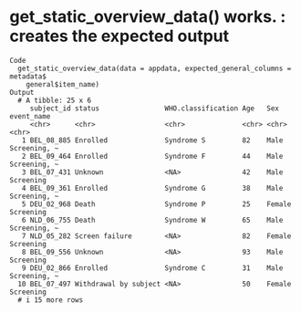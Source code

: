 # get_static_overview_data() works. : creates the expected output

    Code
      get_static_overview_data(data = appdata, expected_general_columns = metadata$
        general$item_name)
    Output
      # A tibble: 25 x 6
         subject_id status                WHO.classification Age   Sex    event_name  
         <chr>      <chr>                 <chr>              <chr> <chr>  <chr>       
       1 BEL_08_885 Enrolled              Syndrome S         82    Male   Screening, ~
       2 BEL_09_464 Enrolled              Syndrome F         44    Male   Screening, ~
       3 BEL_07_431 Unknown               <NA>               42    Male   Screening   
       4 BEL_09_361 Enrolled              Syndrome G         38    Male   Screening, ~
       5 DEU_02_968 Death                 Syndrome P         25    Female Screening   
       6 NLD_06_755 Death                 Syndrome W         65    Male   Screening, ~
       7 NLD_05_282 Screen failure        <NA>               82    Female Screening   
       8 BEL_09_556 Unknown               <NA>               93    Male   Screening   
       9 DEU_02_866 Enrolled              Syndrome C         31    Male   Screening, ~
      10 BEL_07_497 Withdrawal by subject <NA>               50    Female Screening   
      # i 15 more rows

